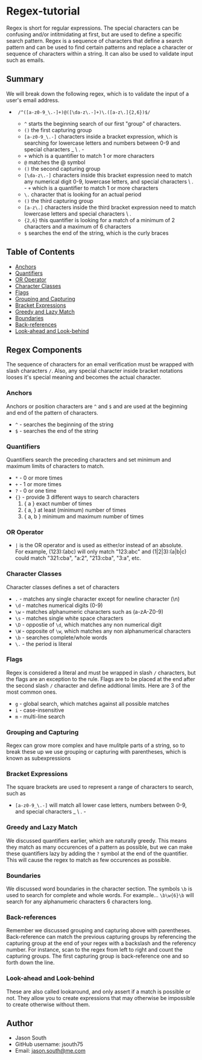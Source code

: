 # Regex-tutorial

Regex is short for regular expressions. The special characters can be confusing and/or intitmidating at first, but are used to define a specific search pattern. Regex is a sequence of characters that define a search pattern and can be used to find certain patterns and replace a character or sequence of characters within a string. It can also be used to validate input such as emails.

## Summary

We will break down the following regex, which is to validate the input of a user's email address. 
 - ` /^([a-z0-9_\.-]+)@([\da-z\.-]+)\.([a-z\.]{2,6})$/`

    * `^` starts the beginning search of our first "group" of characters.
    * `()` the first capturing group
    * `[a-z0-9_\.-]` characters inside a bracket expression, which is searching for lowercase letters and numbers between 0-9 and special characters _ \ . -
    * `+` which is a quantifier to match 1 or more characters
    * `@` matches the @ symbol 
    * `()` the second capturing group
    * `[\da-z\.-]` characters inside this bracket expression need to match any numerical digit 0-9, lowercase letters, and special characters \ . - `+` which is a quantifier to match 1 or more characters
    * `\.` character that is looking for an actual period
    * `()` the third capturing group
    * `[a-z\.]` characters inside the third bracket expression need to match lowercase letters and special characters \ . 
    * `{2,6}` this quantifier is looking for a match of a minimum of 2 characters and a maximum of 6 characters
    * `$` searches the end of the string, which is the curly braces

## Table of Contents

- [Anchors](#anchors)
- [Quantifiers](#quantifiers)
- [OR Operator](#or-operator)
- [Character Classes](#character-classes)
- [Flags](#flags)
- [Grouping and Capturing](#grouping-and-capturing)
- [Bracket Expressions](#bracket-expressions)
- [Greedy and Lazy Match](#greedy-and-lazy-match)
- [Boundaries](#boundaries)
- [Back-references](#back-references)
- [Look-ahead and Look-behind](#look-ahead-and-look-behind)

## Regex Components

The sequence of characters for an email verification must be wrapped with slash characters `/`.  Also, any special character inside bracket notations looses it's special meaning and becomes the actual character. 

### Anchors

Anchors or position characters are `^` and `$` and are used at the beginning and end of the pattern of characters.  
- `^` - searches the beginning of the string
- `$` - searches the end of the string

### Quantifiers

Quantifiers search the preceding characters and set minimum and maximum limits of characters to match.
- `*` - 0 or more times
- `+` - 1 or more times
- `?` - 0 or one time
- `{}` - provide 3 different ways to search characters 
    1.  { a } exact number of times
    2.  { a, } at least (minimum) number of times
    3.  { a, b } minimum and maximum number of times

### OR Operator

- `|` is the OR operator and is used as either/or instead of an absolute.  
For example, (123):(abc) will only match "123:abc" and (1|2|3):(a|b|c) could match "321:cba", "a:2", "213:cba", "3:a", etc. 

### Character Classes

Character classes defines a set of characters
- `.` - matches any single character except for newline character (\n)
- `\d` - matches numerical digits (0-9)
- `\w` - matches alphanumeric characters such as (a-zA-Z0-9)
- `\s` - matches single white space characters
- `\D` - oppostie of `\d`, which matches any non numerical digit
- `\W` - opposite of `\w`, which matches any non alphanumerical characters
- `\b` - searches complete/whole words
- `\.` - the period is literal

### Flags

Regex is considered a literal and must be wrapped in slash `/` characters, but the flags are an exception to the rule.  Flags are to be placed at the end after the second slash `/` character and define addtional limits.  Here are 3 of the most common ones. 
- `g` - global search, which matches against all possible matches
- `i` - case-insensitive
- `m` - multi-line search 

### Grouping and Capturing

Regex can grow more complex and have mulitple parts of a string, so to break these up we use grouping or capturing with parentheses, which is known as subexpressions

### Bracket Expressions

The square brackets are used to represent a range of characters to search, such as 
- `[a-z0-9_\.-]` will match all lower case letters, numbers between 0-9, and special characters _ \ . -

### Greedy and Lazy Match

We discussed quantifiers earlier, which are naturally greedy.  This means they match as many occurences of a pattern as possible, but we can make these quantifiers lazy by adding the `?` symbol at the end of the quantifier.  This will cause the regex to match as few occurences as possible.  

### Boundaries

We discussed word boundaries in the character section. The symbols `\b` is used to search for complete and whole words.  For example...
`\b\w{6}\b` will search for any alphanumeric characters 6 characters long. 

### Back-references

Remember we discussed grouping and capturing above with parentheses.  Back-reference can match the previous capturing groups by referencing the capturing group at the end of your regex with a backslash and the referency number.  For instance, scan to the regex from left to right and count the capturing groups.  The first capturing group is back-reference one and so forth down the line.  
### Look-ahead and Look-behind

These are also called lookaround, and only assert if a match is possible or not. They allow you to create expressions that may otherwise be impossible to create otherwise without them. 

## Author
- Jason South <br/>
- GitHub username: jsouth75 <br/>
- Email: jason.south@me.com

